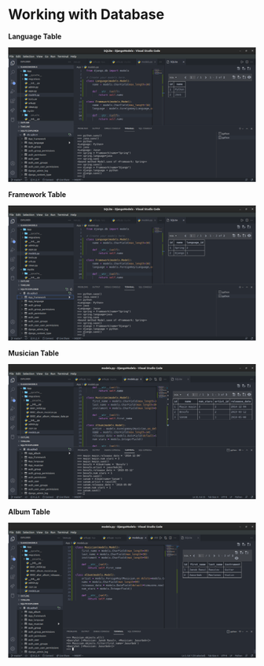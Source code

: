 # Working with Database

**Language  Table**

![language](https://github.com/JavohirJalilov/DjangoModels/raw/master/language_table_show.png)

**Framework Table**

![framework](https://github.com/JavohirJalilov/DjangoModels/raw/master/framework_table_show.png)

**Musician Table**

![musician](https://github.com/JavohirJalilov/DjangoModels/raw/master/musician_and_album.png)

**Album Table**

![album](https://github.com/JavohirJalilov/DjangoModels/raw/master/artist_table.png)